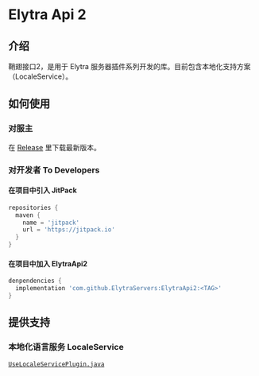 # Elytra Api 2

## 介绍

鞘翅接口2，是用于 Elytra 服务器插件系列开发的库。目前包含本地化支持方案（LocaleService）。

## 如何使用

### 对服主

在 [Release](https://github.com/ElytraServers/ElytraApi2/release/latest) 里下载最新版本。

### 对开发者 To Developers

#### 在项目中引入 JitPack

```groovy
repositories {
  maven {
    name = 'jitpack'
    url = 'https://jitpack.io'
  }
}
```

#### 在项目中加入 ElytraApi2

```groovy
denpendencies {
  implementation 'com.github.ElytraServers:ElytraApi2:<TAG>'
}
```

## 提供支持

### 本地化语言服务 LocaleService

[`UseLocaleServicePlugin.java`](https://github.com/ElytraServers/ElytraApi2/blob/master/src/test/java/cn/elytra/code/example/UseLocaleServicePlugin.java)
